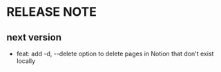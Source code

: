 # RELEASE NOTE

## next version

* feat: add -d, --delete option to delete pages in Notion that don't exist locally
